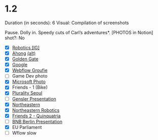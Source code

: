 # 1.2

Duration (in seconds): 6
Visual: Compilation of screenshots

Pause. Dolly in. Speedy cuts of Carl’s adventures*.
[PHOTOS in Notion]
shot?: No

- [x]  [Robotics [IG]](https://www.instagram.com/p/B47ElA7lwLePff0AuLLO0PW8f7ZAF2y14Fyn640/)
- [x]  [Ahong](https://www.facebook.com/photo?fbid=5407834779329856&set=pcb.5407846279328706) [(alt)](https://scontent.fceb3-1.fna.fbcdn.net/v/t39.30808-6/300765047_5407834775996523_7257328959536179020_n.jpg?_nc_cat=104&ccb=1-7&_nc_sid=127cfc&_nc_eui2=AeF9EczYH6g06Sc1fPXP5-HZxMQxjy_z6CbExDGPL_PoJtsHb4B9QpHjn9a8L3oA_Sz00Tk9PXtaYnpf_4XAO5D5&_nc_ohc=XW37o4OlyNkQ7kNvgH4G0nm&_nc_ht=scontent.fceb3-1.fna&oh=00_AYA5MiiboHE93p1LEssMIn1chKKsE1soEnI9u97TpwHF-Q&oe=66BD1D3A)
- [x]  [Golden Gate](https://photos.google.com/u/1/search/Golden%20gate/photo/AF1QipOW5nhSGTFvhUKldtCZCyuJQ98vJS0u-TXoP5DY)
- [x]  [Google](https://photos.google.com/u/1/search/mountain%20view/photo/AF1QipPuNFj0WdU15wCSw-bGH54LzF2P5DxRUMCiCjkl)
- [x]  [Webflow Groufie](https://photos.google.com/u/1/search/_cAF1QipOyFsxmd-gyx2jOtExpuOj3-QO-0mj-uuI_McGuire/photo/AF1QipOdM9lXKpIYTv8I_E26ZN8rsQhP4lK1B3JwXmk2)
- [ ]  Game Dev photo
- [x]  [Microsoft Photo](https://photos.google.com/u/1/search/microsoft/photo/AF1QipMAN5OdjqlEWd8t-pyMLbpDkgiFPyHUTZ3cPmKL)
- [x]  Friends - 1 (Bike)
- [x]  [Plurality Seoul](https://x.com/PluralitySeoul/status/1731281623466045946/photo/1)
- [ ]  [Gensler Presentation](https://www.youtube.com/watch?v=rHehjYmGO_s)
- [x]  [Northeastern](https://photos.google.com/u/1/search/Carl%20Vincent%20Kho%20northeastern/photo/AF1QipM2yj9Qu27HTg8moHG-XgHaKQgMu4r-w6M4nmVj)
- [x]  [Northeastern Robotics](https://photos.google.com/u/1/search/Carl%20Vincent%20Kho%20northeastern/photo/AF1QipN4No3rEpzjkjSzTwhaRoBmbCCukPzSAl-bDuf9)
- [x]  [Friends 2 - Quinquatria](https://photos.google.com/u/1/search/mar%202023/photo/AF1QipPm5HMw5RJiiQuCRGqsbStkLE3FUlITperohhMt)
- [ ]  [BNB Berlin Presentation](https://photos.google.com/u/1/search/presentation/photo/AF1QipPfgZXNk6K5OhMqfS1EMBPEavUMDg8AXGSfHwfc)
- [x]  EU Parliament
- [ ]  Wflow slow